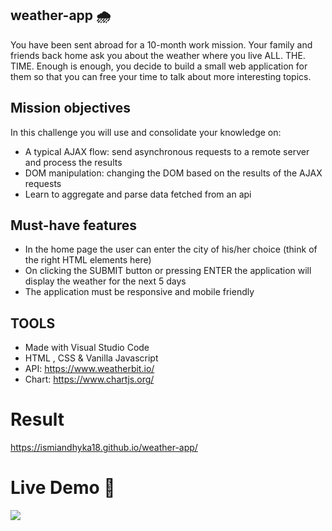 ## weather-app 🌧️

You have been sent abroad for a 10-month work mission. Your family and friends back home ask you about the weather where you live ALL. THE. TIME.
Enough is enough, you decide to build a small web application for them so that you can free your time to talk about more interesting topics.



## Mission objectives
In this challenge you will use and consolidate your knowledge on:

* A typical AJAX flow: send asynchronous requests to a remote server and process the results
* DOM manipulation: changing the DOM based on the results of the AJAX requests
* Learn to aggregate and parse data fetched from an api


## Must-have features
* In the home page the user can enter the city of his/her choice (think of the right HTML elements here)
* On clicking the SUBMIT button or pressing ENTER the application will display the weather for the next 5 days
* The application must be responsive and mobile friendly




## TOOLS
* Made with Visual Studio Code
* HTML , CSS & Vanilla Javascript
* API: https://www.weatherbit.io/
* Chart: https://www.chartjs.org/


# Result
https://ismiandhyka18.github.io/weather-app/

# Live Demo :movie_camera:
![](Weather.gif)


